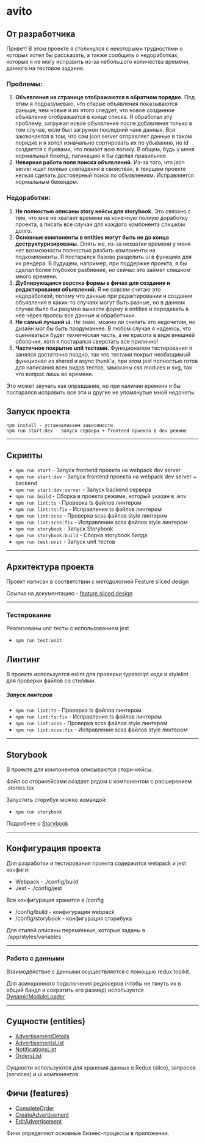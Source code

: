 # avito
## От разработчика
Привет! В этом проекте я столкнулся с некоторыми трудностями о которых хотел бы рассказать, а также сообщить о
недоработках, которые я не могу исправить из-за небольшого количества времени, данного на тестовое задание.

### Проблемы:
1. **Объявления на странице отображаются в обратном порядке.** Под этим я подразумеваю, что старые объявления
показываются раньше, чем новые и из этого следует, что новое созданное объявление отображается в конце списка. 
Я обработал эту проблему, загружая новое объявление после добавления только в том случае, если был загружен
последний чанк данных. Вся заключается в том, что сам json server отправляет данные в таком порядке и я хотел
изначально сортировать их по убыванию, но id создается с буквами, что ломает всю логику. В общем, будь у меня нормальный
бекенд, пагинацию я бы сделал правильнее.
2. **Неверная работа поля поиска объявлений.** Из-за того, что json server ищет полные совпадения в свойствах, в текущем проекте
нельзя сделать достоверный поиск по объявлениям. Исправляется нормальным бекендом.

### Недоработки:
1. **Не полностью описаны story кейсы для storybook.** Это связано с тем, что мне не хватает времени на конечную полную
доработку проекта, а писать все случаи для каждого компонента слишком долго.
2. **Основные компоненты в entities могут быть не до конца деструктуризированы.** Опять же, из-за нехватки времени у меня
нет возможности полностью разбить компоненты на подкомпоненты. Я постарался базово разделить ui в функциях для их рендера.
В будущем, например, при поддержке проекта, я бы сделал более глубокое разбиение, но сейчас это займет слишком много времени.
3. **Дублирующаяся верстка формы в фичах для создания и редактирования объявлений.** Я не совсем считаю это недоработкой,
потому что данные при редактировании и создании объявления в каких-то случаях могут быть разные, но в данном случае
было бы разумно вынести форму в entities и передавать в нее через пропсы все данные и обработчики.
4. **Не самый лучший ui.** Не знаю, можно ли считать это недочетом, но дизайн мог бы быть продуманнее. В любом
случае я надеюсь, что оцениваться будет техническая часть, а не красота в виде внешней оболочки, хотя я
постарался сверстать все прилично!
5. **Частичное покрытие unit тестами.** Функционалом тестирования я занялся достаточно поздно, так что тестами покрыт
необходимый функционал из shared и async thunk'и, при этом jest полностью готов для написания всех видов тестов,
замоканы css modules и svg, так что вопрос лишь во времени.

Это может звучать как оправдание, но при наличии времени я бы постарался исправить все эти и другие не
упомянутые мной недочеты.

## Запуск проекта

```
npm install - устанавливаем зависимости
npm run start:dev - запуск сервера + frontend проекта в dev режиме
```

----

## Скрипты

- `npm run start` - Запуск frontend проекта на webpack dev server
- `npm run start:dev` - Запуск frontend проекта на webpack dev server + backend
- `npm run start:dev:server` - Запуск backend сервера
- `npm run build` - Сборка в проекта режиме, который указан в .env
- `npm run lint:ts` - Проверка ts файлов линтером
- `npm run lint:ts:fix` - Исправление ts файлов линтером
- `npm run lint:scss` - Проверка scss файлов style линтером
- `npm run lint:scss:fix` - Исправление scss файлов style линтером
- `npm run storybook` - Запуск Storybook
- `npm run storybook:build` - Сборка storybook билда
- `npm run test:unit` - Запуск unit тестов

----

## Архитектура проекта

Проект написан в соответствии с методологией Feature sliced design

Ссылка на документацию - [feature sliced design](https://feature-sliced.design/docs/get-started/tutorial)

----

### Тестирование
Реализованы unit тесты с использованием jest

 - `npm run test:unit`

## Линтинг

В проекте используется eslint для проверки typescript кода и stylelint для проверки файлов со стилями.

##### Запуск линтеров
- `npm run lint:ts` - Проверка ts файлов линтером
- `npm run lint:ts:fix` - Исправление ts файлов линтером
- `npm run lint:scss` - Проверка scss файлов style линтером
- `npm run lint:scss:fix` - Исправление scss файлов style линтером

----
## Storybook

В проекте для компонентов описываются стори-кейсы.

Файл со сторикейсами создает рядом с компонентом с расширением .stories.tsx

Запустить сторибук можно командой:
- `npm run storybook`

Подробнее о [Storybook](/docs/storybook.md)

----

## Конфигурация проекта

Для разработки и тестирования проекта содержится webpack и jest конфиги:
- Webpack - ./config/build
- Jest - ./config/jest

Вся конфигурация хранится в /config
- /config/build - конфигурация webpack
- /config/storybook - конфигурация сторибука

Для стилей описаны переменные, которые заданы в ./app/styles/variables

----

### Работа с данными

Взаимодействие с данными осуществляется с помощью redux toolkit.

Для асинхронного подключения редюсеров (чтобы не тянуть их в общий бандл и сократить его размер) используется
[DynamicModuleLoader](/src/shared/lib/components/DynamicModuleLoader/DynamicModuleLoader.tsx)

----


## Сущности (entities)

- [AdvertisementDetails](/src/entities/AdvertisementDetails)
- [AdvertisementsList](/src/entities/AdvertisementsList)
- [NotificationsList](/src/entities/NotificationsList)
- [OrdersList](/src/entities/OrdersList)

Сущности используются для хранения данных в Redux (slice), запросов (services) и ui компонентов.

## Фичи (features)

- [CompleteOrder](/src/features/CompleteOrder)
- [CreateAdvertisement](/src/features/CreateAdvertisement)
- [EditAdvertisement](/src/features/EditAdvertisement)

Фичи определяют основные бизнес-процессы в приложении.
